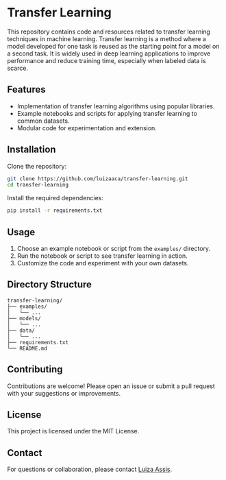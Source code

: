 # Transfer Learning

This repository contains code and resources related to transfer learning techniques in machine learning. Transfer learning is a method where a model developed for one task is reused as the starting point for a model on a second task. It is widely used in deep learning applications to improve performance and reduce training time, especially when labeled data is scarce.

## Features

- Implementation of transfer learning algorithms using popular libraries.
- Example notebooks and scripts for applying transfer learning to common datasets.
- Modular code for experimentation and extension.

## Installation

Clone the repository:

```bash
git clone https://github.com/luizaaca/transfer-learning.git
cd transfer-learning
```

Install the required dependencies:

```bash
pip install -r requirements.txt
```

## Usage

1. Choose an example notebook or script from the `examples/` directory.
2. Run the notebook or script to see transfer learning in action.
3. Customize the code and experiment with your own datasets.

## Directory Structure

```
transfer-learning/
├── examples/
│   └── ...
├── models/
│   └── ...
├── data/
│   └── ...
├── requirements.txt
└── README.md
```

## Contributing

Contributions are welcome! Please open an issue or submit a pull request with your suggestions or improvements.

## License

This project is licensed under the MIT License.

## Contact

For questions or collaboration, please contact [Luiza Assis](https://github.com/luizaaca).
